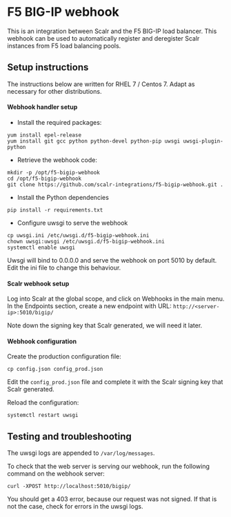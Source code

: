 # F5 BIG-IP webhook

This is an integration between Scalr and the F5 BIG-IP load balancer. This webhook can be used to
automatically register and deregister Scalr instances from F5 load balancing pools.

## Setup instructions

The instructions below are written for RHEL 7 / Centos 7. Adapt as necessary for other distributions.

#### Webhook handler setup

- Install the required packages:
```
yum install epel-release
yum install git gcc python python-devel python-pip uwsgi uwsgi-plugin-python
```
- Retrieve the webhook code:
```
mkdir -p /opt/f5-bigip-webhook
cd /opt/f5-bigip-webhook
git clone https://github.com/scalr-integrations/f5-bigip-webhook.git .
```
- Install the Python dependencies
```
pip install -r requirements.txt
```
- Configure uwsgi to serve the webhook
```
cp uwsgi.ini /etc/uwsgi.d/f5-bigip-webhook.ini
chown uwsgi:uwsgi /etc/uwsgi.d/f5-bigip-webhook.ini
systemctl enable uwsgi
```
Uwsgi will  bind to 0.0.0.0 and serve the webhook on port 5010 by default. Edit the ini file to change
this behaviour.

#### Scalr webhook setup

Log into Scalr at the global scope, and click on Webhooks in the main menu.
In the Endpoints section, create a new endpoint with URL: `http://<server-ip>:5010/bigip/`

Note down the signing key that Scalr generated, we will need it later.

#### Webhook configuration

Create the production configuration file:
```
cp config.json config_prod.json
```

Edit the `config_prod.json` file and complete it with the Scalr signing key that Scalr generated.

Reload the configuration:
```
systemctl restart uwsgi
```

## Testing and troubleshooting

The uwsgi logs are appended to `/var/log/messages`.

To check that the web server is serving our webhook, run the following command on the webhook server:
```
curl -XPOST http://localhost:5010/bigip/
```

You should get a 403 error, because our request was not signed. If that is not the case, check for errors in the uwsgi logs.

